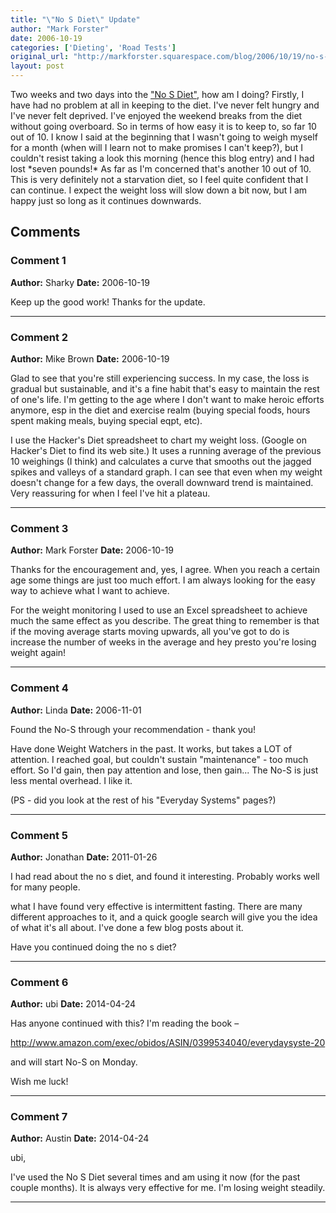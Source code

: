 ```yaml
---
title: "\"No S Diet\" Update"
author: "Mark Forster"
date: 2006-10-19
categories: ['Dieting', 'Road Tests']
original_url: "http://markforster.squarespace.com/blog/2006/10/19/no-s-diet-update.html"
layout: post
---
```


Two weeks and two days into the ["No S Diet"](/blog/2006/10/3/the-no-s-diet.html), how am I doing?
Firstly, I have had no problem at all in keeping to the diet. I've never felt hungry and I've never felt deprived. I've enjoyed the weekend breaks from the diet without going overboard. So in terms of how easy it is to keep to, so far 10 out of 10.
I know I said at the beginning that I wasn't going to weigh myself for a month (when will I learn not to make promises I can't keep?), but I couldn't resist taking a look this morning (hence this blog entry) and I had lost \*seven pounds!\*
As far as I'm concerned that's another 10 out of 10.
This is very definitely not a starvation diet, so I feel quite confident that I can continue. I expect the weight loss will slow down a bit now, but I am happy just so long as it continues downwards.

## Comments

### Comment 1
**Author:** Sharky
**Date:** 2006-10-19

Keep up the good work! Thanks for the update.

---

### Comment 2
**Author:** Mike Brown
**Date:** 2006-10-19

Glad to see that you're still experiencing success. In my case, the loss is gradual but sustainable, and it's a fine habit that's easy to maintain the rest of one's life. I'm getting to the age where I don't want to make heroic efforts anymore, esp in the diet and exercise realm (buying special foods, hours spent making meals, buying special eqpt, etc).   
  
I use the Hacker's Diet spreadsheet to chart my weight loss. (Google on Hacker's Diet to find its web site.) It uses a running average of the previous 10 weighings (I think) and calculates a curve that smooths out the jagged spikes and valleys of a standard graph. I can see that even when my weight doesn't change for a few days, the overall downward trend is maintained. Very reassuring for when I feel I've hit a plateau.

---

### Comment 3
**Author:** Mark Forster
**Date:** 2006-10-19

Thanks for the encouragement and, yes, I agree. When you reach a certain age some things are just too much effort. I am always looking for the easy way to achieve what I want to achieve.  
  
For the weight monitoring I used to use an Excel spreadsheet to achieve much the same effect as you describe. The great thing to remember is that if the moving average starts moving upwards, all you've got to do is increase the number of weeks in the average and hey presto you're losing weight again!

---

### Comment 4
**Author:** Linda
**Date:** 2006-11-01

Found the No-S through your recommendation - thank you!   
  
Have done Weight Watchers in the past. It works, but takes a LOT of attention. I reached goal, but couldn't sustain "maintenance" - too much effort. So I'd gain, then pay attention and lose, then gain... The No-S is just less mental overhead. I like it.  
  
(PS - did you look at the rest of his "Everyday Systems" pages?)

---

### Comment 5
**Author:** Jonathan
**Date:** 2011-01-26

I had read about the no s diet, and found it interesting. Probably works well for many people.   
  
what I have found very effective is intermittent fasting. There are many different approaches to it, and a quick google search will give you the idea of what it's all about. I've done a few blog posts about it.  
  
Have you continued doing the no s diet?

---

### Comment 6
**Author:** ubi
**Date:** 2014-04-24

Has anyone continued with this? I'm reading the book –  
  
<http://www.amazon.com/exec/obidos/ASIN/0399534040/everydaysyste-20>  
  
and will start No-S on Monday.  
  
Wish me luck!

---

### Comment 7
**Author:** Austin
**Date:** 2014-04-24

ubi,  
  
I've used the No S Diet several times and am using it now (for the past couple months). It is always very effective for me. I'm losing weight steadily.

---
